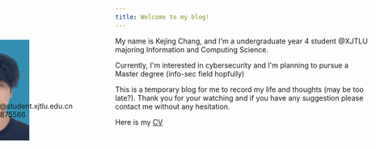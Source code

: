 ```yaml
---
title: Welcome to my blog!
---
```

My name is Kejing Chang, and I'm a undergraduate year 4 student @XJTLU majoring Information and Computing Science. 

Currently, I'm interested in cybersecurity and I'm planning to pursue a Master degree (info-sec field hopfully)

This is a temporary blog for me to record my life and thoughts (may be too late?). Thank you for your watching and if you have any suggestion please contact me without any hesitation.

Here is my [CV](cv_e.pdf)

<img src="ckj.jpg" height="200" witdth="300" style="margin-left: -320px; margin-top: -220px;">
<div style="position: relative; left: -370px; top: -80px;">Email: kejing.chang21@student.xjtlu.edu.cn</div>
<div style="position: relative; left: -370px; top: -80px;">Phone number: 18180875566</div>
